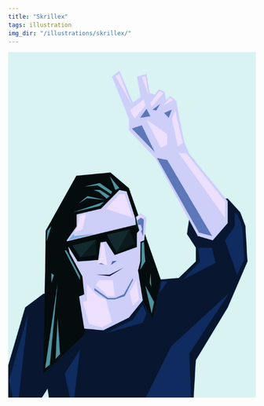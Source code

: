 ```yaml
---
title: "Skrillex"
tags: illustration
img_dir: "/illustrations/skrillex/"
---
```





![Skrillex](/resources/work/illustrations/skrillex/01.jpg)


